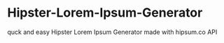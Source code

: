 # Hipster-Lorem-Ipsum-Generator
quck and easy Hipster Lorem Ipsum Generator made with hipsum.co API
